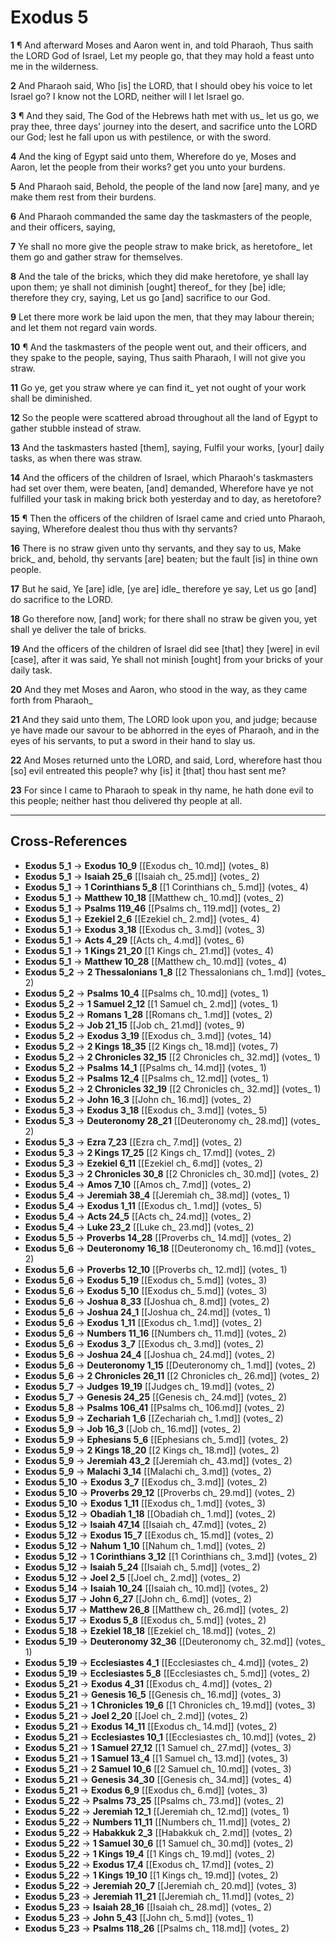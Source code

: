# Exodus 5

**1** ¶ And afterward Moses and Aaron went in, and told Pharaoh, Thus saith the LORD God of Israel, Let my people go, that they may hold a feast unto me in the wilderness.

**2** And Pharaoh said, Who [is] the LORD, that I should obey his voice to let Israel go? I know not the LORD, neither will I let Israel go.

**3** ¶ And they said, The God of the Hebrews hath met with us_ let us go, we pray thee, three days' journey into the desert, and sacrifice unto the LORD our God; lest he fall upon us with pestilence, or with the sword.

**4** And the king of Egypt said unto them, Wherefore do ye, Moses and Aaron, let the people from their works? get you unto your burdens.

**5** And Pharaoh said, Behold, the people of the land now [are] many, and ye make them rest from their burdens.

**6** And Pharaoh commanded the same day the taskmasters of the people, and their officers, saying,

**7** Ye shall no more give the people straw to make brick, as heretofore_ let them go and gather straw for themselves.

**8** And the tale of the bricks, which they did make heretofore, ye shall lay upon them; ye shall not diminish [ought] thereof_ for they [be] idle; therefore they cry, saying, Let us go [and] sacrifice to our God.

**9** Let there more work be laid upon the men, that they may labour therein; and let them not regard vain words.

**10** ¶ And the taskmasters of the people went out, and their officers, and they spake to the people, saying, Thus saith Pharaoh, I will not give you straw.

**11** Go ye, get you straw where ye can find it_ yet not ought of your work shall be diminished.

**12** So the people were scattered abroad throughout all the land of Egypt to gather stubble instead of straw.

**13** And the taskmasters hasted [them], saying, Fulfil your works, [your] daily tasks, as when there was straw.

**14** And the officers of the children of Israel, which Pharaoh's taskmasters had set over them, were beaten, [and] demanded, Wherefore have ye not fulfilled your task in making brick both yesterday and to day, as heretofore?

**15** ¶ Then the officers of the children of Israel came and cried unto Pharaoh, saying, Wherefore dealest thou thus with thy servants?

**16** There is no straw given unto thy servants, and they say to us, Make brick_ and, behold, thy servants [are] beaten; but the fault [is] in thine own people.

**17** But he said, Ye [are] idle, [ye are] idle_ therefore ye say, Let us go [and] do sacrifice to the LORD.

**18** Go therefore now, [and] work; for there shall no straw be given you, yet shall ye deliver the tale of bricks.

**19** And the officers of the children of Israel did see [that] they [were] in evil [case], after it was said, Ye shall not minish [ought] from your bricks of your daily task.

**20** And they met Moses and Aaron, who stood in the way, as they came forth from Pharaoh_

**21** And they said unto them, The LORD look upon you, and judge; because ye have made our savour to be abhorred in the eyes of Pharaoh, and in the eyes of his servants, to put a sword in their hand to slay us.

**22** And Moses returned unto the LORD, and said, Lord, wherefore hast thou [so] evil entreated this people? why [is] it [that] thou hast sent me?

**23** For since I came to Pharaoh to speak in thy name, he hath done evil to this people; neither hast thou delivered thy people at all.

---

## Cross-References

- **Exodus 5_1** → **Exodus 10_9** [[Exodus ch_ 10.md]] (votes_ 8)
- **Exodus 5_1** → **Isaiah 25_6** [[Isaiah ch_ 25.md]] (votes_ 2)
- **Exodus 5_1** → **1 Corinthians 5_8** [[1 Corinthians ch_ 5.md]] (votes_ 4)
- **Exodus 5_1** → **Matthew 10_18** [[Matthew ch_ 10.md]] (votes_ 2)
- **Exodus 5_1** → **Psalms 119_46** [[Psalms ch_ 119.md]] (votes_ 2)
- **Exodus 5_1** → **Ezekiel 2_6** [[Ezekiel ch_ 2.md]] (votes_ 4)
- **Exodus 5_1** → **Exodus 3_18** [[Exodus ch_ 3.md]] (votes_ 3)
- **Exodus 5_1** → **Acts 4_29** [[Acts ch_ 4.md]] (votes_ 6)
- **Exodus 5_1** → **1 Kings 21_20** [[1 Kings ch_ 21.md]] (votes_ 4)
- **Exodus 5_1** → **Matthew 10_28** [[Matthew ch_ 10.md]] (votes_ 4)
- **Exodus 5_2** → **2 Thessalonians 1_8** [[2 Thessalonians ch_ 1.md]] (votes_ 2)
- **Exodus 5_2** → **Psalms 10_4** [[Psalms ch_ 10.md]] (votes_ 1)
- **Exodus 5_2** → **1 Samuel 2_12** [[1 Samuel ch_ 2.md]] (votes_ 1)
- **Exodus 5_2** → **Romans 1_28** [[Romans ch_ 1.md]] (votes_ 2)
- **Exodus 5_2** → **Job 21_15** [[Job ch_ 21.md]] (votes_ 9)
- **Exodus 5_2** → **Exodus 3_19** [[Exodus ch_ 3.md]] (votes_ 14)
- **Exodus 5_2** → **2 Kings 18_35** [[2 Kings ch_ 18.md]] (votes_ 7)
- **Exodus 5_2** → **2 Chronicles 32_15** [[2 Chronicles ch_ 32.md]] (votes_ 1)
- **Exodus 5_2** → **Psalms 14_1** [[Psalms ch_ 14.md]] (votes_ 1)
- **Exodus 5_2** → **Psalms 12_4** [[Psalms ch_ 12.md]] (votes_ 1)
- **Exodus 5_2** → **2 Chronicles 32_19** [[2 Chronicles ch_ 32.md]] (votes_ 1)
- **Exodus 5_2** → **John 16_3** [[John ch_ 16.md]] (votes_ 2)
- **Exodus 5_3** → **Exodus 3_18** [[Exodus ch_ 3.md]] (votes_ 5)
- **Exodus 5_3** → **Deuteronomy 28_21** [[Deuteronomy ch_ 28.md]] (votes_ 2)
- **Exodus 5_3** → **Ezra 7_23** [[Ezra ch_ 7.md]] (votes_ 2)
- **Exodus 5_3** → **2 Kings 17_25** [[2 Kings ch_ 17.md]] (votes_ 2)
- **Exodus 5_3** → **Ezekiel 6_11** [[Ezekiel ch_ 6.md]] (votes_ 2)
- **Exodus 5_3** → **2 Chronicles 30_8** [[2 Chronicles ch_ 30.md]] (votes_ 2)
- **Exodus 5_4** → **Amos 7_10** [[Amos ch_ 7.md]] (votes_ 2)
- **Exodus 5_4** → **Jeremiah 38_4** [[Jeremiah ch_ 38.md]] (votes_ 1)
- **Exodus 5_4** → **Exodus 1_11** [[Exodus ch_ 1.md]] (votes_ 5)
- **Exodus 5_4** → **Acts 24_5** [[Acts ch_ 24.md]] (votes_ 2)
- **Exodus 5_4** → **Luke 23_2** [[Luke ch_ 23.md]] (votes_ 2)
- **Exodus 5_5** → **Proverbs 14_28** [[Proverbs ch_ 14.md]] (votes_ 2)
- **Exodus 5_6** → **Deuteronomy 16_18** [[Deuteronomy ch_ 16.md]] (votes_ 2)
- **Exodus 5_6** → **Proverbs 12_10** [[Proverbs ch_ 12.md]] (votes_ 1)
- **Exodus 5_6** → **Exodus 5_19** [[Exodus ch_ 5.md]] (votes_ 3)
- **Exodus 5_6** → **Exodus 5_10** [[Exodus ch_ 5.md]] (votes_ 3)
- **Exodus 5_6** → **Joshua 8_33** [[Joshua ch_ 8.md]] (votes_ 2)
- **Exodus 5_6** → **Joshua 24_1** [[Joshua ch_ 24.md]] (votes_ 1)
- **Exodus 5_6** → **Exodus 1_11** [[Exodus ch_ 1.md]] (votes_ 2)
- **Exodus 5_6** → **Numbers 11_16** [[Numbers ch_ 11.md]] (votes_ 2)
- **Exodus 5_6** → **Exodus 3_7** [[Exodus ch_ 3.md]] (votes_ 2)
- **Exodus 5_6** → **Joshua 24_4** [[Joshua ch_ 24.md]] (votes_ 2)
- **Exodus 5_6** → **Deuteronomy 1_15** [[Deuteronomy ch_ 1.md]] (votes_ 2)
- **Exodus 5_6** → **2 Chronicles 26_11** [[2 Chronicles ch_ 26.md]] (votes_ 2)
- **Exodus 5_7** → **Judges 19_19** [[Judges ch_ 19.md]] (votes_ 2)
- **Exodus 5_7** → **Genesis 24_25** [[Genesis ch_ 24.md]] (votes_ 2)
- **Exodus 5_8** → **Psalms 106_41** [[Psalms ch_ 106.md]] (votes_ 2)
- **Exodus 5_9** → **Zechariah 1_6** [[Zechariah ch_ 1.md]] (votes_ 2)
- **Exodus 5_9** → **Job 16_3** [[Job ch_ 16.md]] (votes_ 2)
- **Exodus 5_9** → **Ephesians 5_6** [[Ephesians ch_ 5.md]] (votes_ 2)
- **Exodus 5_9** → **2 Kings 18_20** [[2 Kings ch_ 18.md]] (votes_ 2)
- **Exodus 5_9** → **Jeremiah 43_2** [[Jeremiah ch_ 43.md]] (votes_ 2)
- **Exodus 5_9** → **Malachi 3_14** [[Malachi ch_ 3.md]] (votes_ 2)
- **Exodus 5_10** → **Exodus 3_7** [[Exodus ch_ 3.md]] (votes_ 2)
- **Exodus 5_10** → **Proverbs 29_12** [[Proverbs ch_ 29.md]] (votes_ 2)
- **Exodus 5_10** → **Exodus 1_11** [[Exodus ch_ 1.md]] (votes_ 3)
- **Exodus 5_12** → **Obadiah 1_18** [[Obadiah ch_ 1.md]] (votes_ 2)
- **Exodus 5_12** → **Isaiah 47_14** [[Isaiah ch_ 47.md]] (votes_ 2)
- **Exodus 5_12** → **Exodus 15_7** [[Exodus ch_ 15.md]] (votes_ 2)
- **Exodus 5_12** → **Nahum 1_10** [[Nahum ch_ 1.md]] (votes_ 2)
- **Exodus 5_12** → **1 Corinthians 3_12** [[1 Corinthians ch_ 3.md]] (votes_ 2)
- **Exodus 5_12** → **Isaiah 5_24** [[Isaiah ch_ 5.md]] (votes_ 2)
- **Exodus 5_12** → **Joel 2_5** [[Joel ch_ 2.md]] (votes_ 2)
- **Exodus 5_14** → **Isaiah 10_24** [[Isaiah ch_ 10.md]] (votes_ 2)
- **Exodus 5_17** → **John 6_27** [[John ch_ 6.md]] (votes_ 2)
- **Exodus 5_17** → **Matthew 26_8** [[Matthew ch_ 26.md]] (votes_ 2)
- **Exodus 5_17** → **Exodus 5_8** [[Exodus ch_ 5.md]] (votes_ 2)
- **Exodus 5_18** → **Ezekiel 18_18** [[Ezekiel ch_ 18.md]] (votes_ 2)
- **Exodus 5_19** → **Deuteronomy 32_36** [[Deuteronomy ch_ 32.md]] (votes_ 1)
- **Exodus 5_19** → **Ecclesiastes 4_1** [[Ecclesiastes ch_ 4.md]] (votes_ 2)
- **Exodus 5_19** → **Ecclesiastes 5_8** [[Ecclesiastes ch_ 5.md]] (votes_ 2)
- **Exodus 5_21** → **Exodus 4_31** [[Exodus ch_ 4.md]] (votes_ 2)
- **Exodus 5_21** → **Genesis 16_5** [[Genesis ch_ 16.md]] (votes_ 3)
- **Exodus 5_21** → **1 Chronicles 19_6** [[1 Chronicles ch_ 19.md]] (votes_ 3)
- **Exodus 5_21** → **Joel 2_20** [[Joel ch_ 2.md]] (votes_ 2)
- **Exodus 5_21** → **Exodus 14_11** [[Exodus ch_ 14.md]] (votes_ 2)
- **Exodus 5_21** → **Ecclesiastes 10_1** [[Ecclesiastes ch_ 10.md]] (votes_ 2)
- **Exodus 5_21** → **1 Samuel 27_12** [[1 Samuel ch_ 27.md]] (votes_ 3)
- **Exodus 5_21** → **1 Samuel 13_4** [[1 Samuel ch_ 13.md]] (votes_ 3)
- **Exodus 5_21** → **2 Samuel 10_6** [[2 Samuel ch_ 10.md]] (votes_ 3)
- **Exodus 5_21** → **Genesis 34_30** [[Genesis ch_ 34.md]] (votes_ 4)
- **Exodus 5_21** → **Exodus 6_9** [[Exodus ch_ 6.md]] (votes_ 3)
- **Exodus 5_22** → **Psalms 73_25** [[Psalms ch_ 73.md]] (votes_ 2)
- **Exodus 5_22** → **Jeremiah 12_1** [[Jeremiah ch_ 12.md]] (votes_ 1)
- **Exodus 5_22** → **Numbers 11_11** [[Numbers ch_ 11.md]] (votes_ 2)
- **Exodus 5_22** → **Habakkuk 2_3** [[Habakkuk ch_ 2.md]] (votes_ 2)
- **Exodus 5_22** → **1 Samuel 30_6** [[1 Samuel ch_ 30.md]] (votes_ 2)
- **Exodus 5_22** → **1 Kings 19_4** [[1 Kings ch_ 19.md]] (votes_ 2)
- **Exodus 5_22** → **Exodus 17_4** [[Exodus ch_ 17.md]] (votes_ 2)
- **Exodus 5_22** → **1 Kings 19_10** [[1 Kings ch_ 19.md]] (votes_ 2)
- **Exodus 5_22** → **Jeremiah 20_7** [[Jeremiah ch_ 20.md]] (votes_ 3)
- **Exodus 5_23** → **Jeremiah 11_21** [[Jeremiah ch_ 11.md]] (votes_ 2)
- **Exodus 5_23** → **Isaiah 28_16** [[Isaiah ch_ 28.md]] (votes_ 2)
- **Exodus 5_23** → **John 5_43** [[John ch_ 5.md]] (votes_ 1)
- **Exodus 5_23** → **Psalms 118_26** [[Psalms ch_ 118.md]] (votes_ 2)

